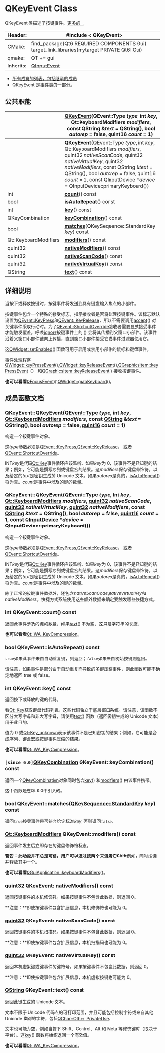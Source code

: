 #  QKeyEvent Class

QKeyEvent 类描述了按键事件。[更多的...](https://doc-qt-io.translate.goog/qt-6/qkeyevent.html?_x_tr_sl=auto&_x_tr_tl=zh-CN&_x_tr_hl=zh-CN&_x_tr_pto=wapp#details)

| Header:   | #include < QKeyEvent>                                        |
| --------- | ------------------------------------------------------------ |
| CMake:    | find_package(Qt6 REQUIRED COMPONENTS Gui) target_link_libraries(mytarget PRIVATE Qt6::Gui) |
| qmake:    | QT += gui                                                    |
| Inherits: | [QInputEvent](https://doc-qt-io.translate.goog/qt-6/qinputevent.html?_x_tr_sl=auto&_x_tr_tl=zh-CN&_x_tr_hl=zh-CN&_x_tr_pto=wapp) |

- [所有成员的列表，包括继承的成员](https://doc-qt-io.translate.goog/qt-6/qkeyevent-members.html?_x_tr_sl=auto&_x_tr_tl=zh-CN&_x_tr_hl=zh-CN&_x_tr_pto=wapp)
- QKeyEvent 是[事件类](https://doc-qt-io.translate.goog/qt-6/events.html?_x_tr_sl=auto&_x_tr_tl=zh-CN&_x_tr_hl=zh-CN&_x_tr_pto=wapp)的一部分。

## 公共职能

|                       | **[QKeyEvent](https://doc-qt-io.translate.goog/qt-6/qkeyevent.html?_x_tr_sl=auto&_x_tr_tl=zh-CN&_x_tr_hl=zh-CN&_x_tr_pto=wapp#QKeyEvent-2)**(QEvent::Type *type*, int *key*, Qt::KeyboardModifiers *modifiers*, const QString &*text* = QString(), bool *autorep* = false, quint16 *count* = 1) |
| --------------------- | ------------------------------------------------------------ |
|                       | **[QKeyEvent](https://doc-qt-io.translate.goog/qt-6/qkeyevent.html?_x_tr_sl=auto&_x_tr_tl=zh-CN&_x_tr_hl=zh-CN&_x_tr_pto=wapp#QKeyEvent-3)**(QEvent::Type *type*, int *key*, Qt::KeyboardModifiers *modifiers*, quint32 *nativeScanCode*, quint32 *nativeVirtualKey*, quint32 *nativeModifiers*, const QString &*text* = QString(), bool *autorep* = false, quint16 *count* = 1, const QInputDevice **device* = QInputDevice::primaryKeyboard()) |
| int                   | **[count](https://doc-qt-io.translate.goog/qt-6/qkeyevent.html?_x_tr_sl=auto&_x_tr_tl=zh-CN&_x_tr_hl=zh-CN&_x_tr_pto=wapp#count)**() const |
| bool                  | **[isAutoRepeat](https://doc-qt-io.translate.goog/qt-6/qkeyevent.html?_x_tr_sl=auto&_x_tr_tl=zh-CN&_x_tr_hl=zh-CN&_x_tr_pto=wapp#isAutoRepeat)**() const |
| int                   | **[key](https://doc-qt-io.translate.goog/qt-6/qkeyevent.html?_x_tr_sl=auto&_x_tr_tl=zh-CN&_x_tr_hl=zh-CN&_x_tr_pto=wapp#key)**() const |
| QKeyCombination       | **[keyCombination](https://doc-qt-io.translate.goog/qt-6/qkeyevent.html?_x_tr_sl=auto&_x_tr_tl=zh-CN&_x_tr_hl=zh-CN&_x_tr_pto=wapp#keyCombination)**() const |
| bool                  | **[matches](https://doc-qt-io.translate.goog/qt-6/qkeyevent.html?_x_tr_sl=auto&_x_tr_tl=zh-CN&_x_tr_hl=zh-CN&_x_tr_pto=wapp#matches)**(QKeySequence::StandardKey *key*) const |
| Qt::KeyboardModifiers | **[modifiers](https://doc-qt-io.translate.goog/qt-6/qkeyevent.html?_x_tr_sl=auto&_x_tr_tl=zh-CN&_x_tr_hl=zh-CN&_x_tr_pto=wapp#modifiers)**() const |
| quint32               | **[nativeModifiers](https://doc-qt-io.translate.goog/qt-6/qkeyevent.html?_x_tr_sl=auto&_x_tr_tl=zh-CN&_x_tr_hl=zh-CN&_x_tr_pto=wapp#nativeModifiers)**() const |
| quint32               | **[nativeScanCode](https://doc-qt-io.translate.goog/qt-6/qkeyevent.html?_x_tr_sl=auto&_x_tr_tl=zh-CN&_x_tr_hl=zh-CN&_x_tr_pto=wapp#nativeScanCode)**() const |
| quint32               | **[nativeVirtualKey](https://doc-qt-io.translate.goog/qt-6/qkeyevent.html?_x_tr_sl=auto&_x_tr_tl=zh-CN&_x_tr_hl=zh-CN&_x_tr_pto=wapp#nativeVirtualKey)**() const |
| QString               | **[text](https://doc-qt-io.translate.goog/qt-6/qkeyevent.html?_x_tr_sl=auto&_x_tr_tl=zh-CN&_x_tr_hl=zh-CN&_x_tr_pto=wapp#text)**() const |

## 详细说明

当按下或释放按键时，按键事件将发送到具有键盘输入焦点的小部件。

按键事件包含一个特殊的接受标志，指示接收者是否将处理按键事件。该标志默认设置为[QEvent::KeyPress](https://doc-qt-io.translate.goog/qt-6/qevent.html?_x_tr_sl=auto&_x_tr_tl=zh-CN&_x_tr_hl=zh-CN&_x_tr_pto=wapp#Type-enum)和[QEvent::KeyRelease](https://doc-qt-io.translate.goog/qt-6/qevent.html?_x_tr_sl=auto&_x_tr_tl=zh-CN&_x_tr_hl=zh-CN&_x_tr_pto=wapp#Type-enum)，所以不需要调用[accept](https://doc-qt-io.translate.goog/qt-6/qevent.html?_x_tr_sl=auto&_x_tr_tl=zh-CN&_x_tr_hl=zh-CN&_x_tr_pto=wapp#accept)() 对关键事件采取行动时。为了[QEvent::ShortcutOverride](https://doc-qt-io.translate.goog/qt-6/qevent.html?_x_tr_sl=auto&_x_tr_tl=zh-CN&_x_tr_hl=zh-CN&_x_tr_pto=wapp#Type-enum)接收者需要显式接受事件才能触发覆盖。呼唤[ignore](https://doc-qt-io.translate.goog/qt-6/qevent.html?_x_tr_sl=auto&_x_tr_tl=zh-CN&_x_tr_hl=zh-CN&_x_tr_pto=wapp#ignore)按键事件上的 () 会将其传播到父窗口小部件。该事件沿着父窗口小部件链向上传播，直到窗口小部件接受它或事件过滤器使用它。

这[QWidget::setEnabled](https://doc-qt-io.translate.goog/qt-6/qwidget.html?_x_tr_sl=auto&_x_tr_tl=zh-CN&_x_tr_hl=zh-CN&_x_tr_pto=wapp#enabled-prop)() 函数可用于启用或禁用小部件的鼠标和键盘事件。

事件处理程序[QWidget::keyPressEvent](https://doc-qt-io.translate.goog/qt-6/qwidget.html?_x_tr_sl=auto&_x_tr_tl=zh-CN&_x_tr_hl=zh-CN&_x_tr_pto=wapp#keyPressEvent)(),[QWidget::keyReleaseEvent](https://doc-qt-io.translate.goog/qt-6/qwidget.html?_x_tr_sl=auto&_x_tr_tl=zh-CN&_x_tr_hl=zh-CN&_x_tr_pto=wapp#keyReleaseEvent)(),[QGraphicsItem::keyPressEvent](https://doc-qt-io.translate.goog/qt-6/qgraphicsitem.html?_x_tr_sl=auto&_x_tr_tl=zh-CN&_x_tr_hl=zh-CN&_x_tr_pto=wapp#keyPressEvent)（） 和[QGraphicsItem::keyReleaseEvent](https://doc-qt-io.translate.goog/qt-6/qgraphicsitem.html?_x_tr_sl=auto&_x_tr_tl=zh-CN&_x_tr_hl=zh-CN&_x_tr_pto=wapp#keyReleaseEvent)() 接收按键事件。

**也可以看看**[QFocusEvent](https://doc-qt-io.translate.goog/qt-6/qfocusevent.html?_x_tr_sl=auto&_x_tr_tl=zh-CN&_x_tr_hl=zh-CN&_x_tr_pto=wapp)和[QWidget::grabKeyboard](https://doc-qt-io.translate.goog/qt-6/qwidget.html?_x_tr_sl=auto&_x_tr_tl=zh-CN&_x_tr_hl=zh-CN&_x_tr_pto=wapp#grabKeyboard)()。

## 成员函数文档

### QKeyEvent::QKeyEvent([QEvent::Type](https://doc-qt-io.translate.goog/qt-6/qevent.html?_x_tr_sl=auto&_x_tr_tl=zh-CN&_x_tr_hl=zh-CN&_x_tr_pto=wapp#Type-enum) *type*, int *key*, [Qt::KeyboardModifiers](https://doc-qt-io.translate.goog/qt-6/qt.html?_x_tr_sl=auto&_x_tr_tl=zh-CN&_x_tr_hl=zh-CN&_x_tr_pto=wapp#KeyboardModifier-enum) *modifiers*, const [QString](https://doc-qt-io.translate.goog/qt-6/qstring.html?_x_tr_sl=auto&_x_tr_tl=zh-CN&_x_tr_hl=zh-CN&_x_tr_pto=wapp) &*text* = QString(), bool *autorep* = false, [quint16](https://doc-qt-io.translate.goog/qt-6/qttypes.html?_x_tr_sl=auto&_x_tr_tl=zh-CN&_x_tr_hl=zh-CN&_x_tr_pto=wapp#quint16-typedef) *count* = 1)

构造一个按键事件对象。

这*type*参数必须是[QEvent::KeyPress](https://doc-qt-io.translate.goog/qt-6/qevent.html?_x_tr_sl=auto&_x_tr_tl=zh-CN&_x_tr_hl=zh-CN&_x_tr_pto=wapp#Type-enum),[QEvent::KeyRelease](https://doc-qt-io.translate.goog/qt-6/qevent.html?_x_tr_sl=auto&_x_tr_tl=zh-CN&_x_tr_hl=zh-CN&_x_tr_pto=wapp#Type-enum)， 或者[QEvent::ShortcutOverride](https://doc-qt-io.translate.goog/qt-6/qevent.html?_x_tr_sl=auto&_x_tr_tl=zh-CN&_x_tr_hl=zh-CN&_x_tr_pto=wapp#Type-enum)。

INT*key*是代码[Qt::Key](https://doc-qt-io.translate.goog/qt-6/qt.html?_x_tr_sl=auto&_x_tr_tl=zh-CN&_x_tr_hl=zh-CN&_x_tr_pto=wapp#Key-enum)事件循环应该监听。如果*key*为 0，该事件不是已知键的结果；例如，它可能是撰写序列或键盘宏的结果。这*modifiers*保存键盘修饰符，以及给定的*text*是密钥生成的 Unicode 文本。如果*autorep*是真的，[isAutoRepeat](https://doc-qt-io.translate.goog/qt-6/qkeyevent.html?_x_tr_sl=auto&_x_tr_tl=zh-CN&_x_tr_hl=zh-CN&_x_tr_pto=wapp#isAutoRepeat)() 将为真。*count*是事件中涉及的键的数量。

### QKeyEvent::QKeyEvent([QEvent::Type](https://doc-qt-io.translate.goog/qt-6/qevent.html?_x_tr_sl=auto&_x_tr_tl=zh-CN&_x_tr_hl=zh-CN&_x_tr_pto=wapp#Type-enum) *type*, int *key*, [Qt::KeyboardModifiers](https://doc-qt-io.translate.goog/qt-6/qt.html?_x_tr_sl=auto&_x_tr_tl=zh-CN&_x_tr_hl=zh-CN&_x_tr_pto=wapp#KeyboardModifier-enum) *modifiers*, [quint32](https://doc-qt-io.translate.goog/qt-6/qttypes.html?_x_tr_sl=auto&_x_tr_tl=zh-CN&_x_tr_hl=zh-CN&_x_tr_pto=wapp#quint32-typedef) *nativeScanCode*, [quint32](https://doc-qt-io.translate.goog/qt-6/qttypes.html?_x_tr_sl=auto&_x_tr_tl=zh-CN&_x_tr_hl=zh-CN&_x_tr_pto=wapp#quint32-typedef) *nativeVirtualKey*, [quint32](https://doc-qt-io.translate.goog/qt-6/qttypes.html?_x_tr_sl=auto&_x_tr_tl=zh-CN&_x_tr_hl=zh-CN&_x_tr_pto=wapp#quint32-typedef) *nativeModifiers*, const [QString](https://doc-qt-io.translate.goog/qt-6/qstring.html?_x_tr_sl=auto&_x_tr_tl=zh-CN&_x_tr_hl=zh-CN&_x_tr_pto=wapp) &*text* = QString(), bool *autorep* = false, [quint16](https://doc-qt-io.translate.goog/qt-6/qttypes.html?_x_tr_sl=auto&_x_tr_tl=zh-CN&_x_tr_hl=zh-CN&_x_tr_pto=wapp#quint16-typedef) *count* = 1, const [QInputDevice](https://doc-qt-io.translate.goog/qt-6/qinputdevice.html?_x_tr_sl=auto&_x_tr_tl=zh-CN&_x_tr_hl=zh-CN&_x_tr_pto=wapp) **device* = QInputDevice::primaryKeyboard())

构造一个按键事件对象。

这*type*参数必须是[QEvent::KeyPress](https://doc-qt-io.translate.goog/qt-6/qevent.html?_x_tr_sl=auto&_x_tr_tl=zh-CN&_x_tr_hl=zh-CN&_x_tr_pto=wapp#Type-enum),[QEvent::KeyRelease](https://doc-qt-io.translate.goog/qt-6/qevent.html?_x_tr_sl=auto&_x_tr_tl=zh-CN&_x_tr_hl=zh-CN&_x_tr_pto=wapp#Type-enum)， 或者[QEvent::ShortcutOverride](https://doc-qt-io.translate.goog/qt-6/qevent.html?_x_tr_sl=auto&_x_tr_tl=zh-CN&_x_tr_hl=zh-CN&_x_tr_pto=wapp#Type-enum)。

INT*key*是代码[Qt::Key](https://doc-qt-io.translate.goog/qt-6/qt.html?_x_tr_sl=auto&_x_tr_tl=zh-CN&_x_tr_hl=zh-CN&_x_tr_pto=wapp#Key-enum)事件循环应该监听。如果*key*为 0，该事件不是已知键的结果；例如，它可能是撰写序列或键盘宏的结果。这*modifiers*保存键盘修饰符，以及给定的*text*是密钥生成的 Unicode 文本。如果*autorep*是真的，[isAutoRepeat](https://doc-qt-io.translate.goog/qt-6/qkeyevent.html?_x_tr_sl=auto&_x_tr_tl=zh-CN&_x_tr_hl=zh-CN&_x_tr_pto=wapp#isAutoRepeat)() 将为真。*count*是事件中涉及的键的数量。

除了正常的按键事件数据外，还包含*nativeScanCode*,*nativeVirtualKey*和*nativeModifiers*。快捷方式系统使用这些额外数据来确定要触发哪些快捷方式。

### int QKeyEvent::count() const

返回此事件涉及的键的数量。如果[text](https://doc-qt-io.translate.goog/qt-6/qkeyevent.html?_x_tr_sl=auto&_x_tr_tl=zh-CN&_x_tr_hl=zh-CN&_x_tr_pto=wapp#text)() 不为空，这只是字符串的长度。

**也可以看看**[Qt::WA_KeyCompression](https://doc-qt-io.translate.goog/qt-6/qt.html?_x_tr_sl=auto&_x_tr_tl=zh-CN&_x_tr_hl=zh-CN&_x_tr_pto=wapp#WidgetAttribute-enum)。

### bool QKeyEvent::isAutoRepeat() const

`true`如果此事件来自自动重复键，则返回；`false`如果来自初始按键则返回。

请注意，如果事件是部分由于自动重复而导致的多键压缩事件，则此函数可能不确定地返回 true 或 false。

### int QKeyEvent::key() const

返回按下或释放的键的代码。

看[Qt::Key](https://doc-qt-io.translate.goog/qt-6/qt.html?_x_tr_sl=auto&_x_tr_tl=zh-CN&_x_tr_hl=zh-CN&_x_tr_pto=wapp#Key-enum)获取键盘代码列表。这些代码独立于底层窗口系统。请注意，该函数不区分大写字母和非大写字母，请使用[text](https://doc-qt-io.translate.goog/qt-6/qkeyevent.html?_x_tr_sl=auto&_x_tr_tl=zh-CN&_x_tr_hl=zh-CN&_x_tr_pto=wapp#text)() 函数（返回密钥生成的 Unicode 文本）用于此目的。

值为 0 或[Qt::Key_unknown](https://doc-qt-io.translate.goog/qt-6/qt.html?_x_tr_sl=auto&_x_tr_tl=zh-CN&_x_tr_hl=zh-CN&_x_tr_pto=wapp#Key-enum)表示该事件不是已知密钥的结果；例如，它可能是合成序列、键盘宏或按键事件压缩的结果。

**也可以看看**[Qt::WA_KeyCompression](https://doc-qt-io.translate.goog/qt-6/qt.html?_x_tr_sl=auto&_x_tr_tl=zh-CN&_x_tr_hl=zh-CN&_x_tr_pto=wapp#WidgetAttribute-enum)。

### `[since 6.0]`[QKeyCombination](https://doc-qt-io.translate.goog/qt-6/qkeycombination.html?_x_tr_sl=auto&_x_tr_tl=zh-CN&_x_tr_hl=zh-CN&_x_tr_pto=wapp) QKeyEvent::keyCombination() const

返回一个[QKeyCombination](https://doc-qt-io.translate.goog/qt-6/qkeycombination.html?_x_tr_sl=auto&_x_tr_tl=zh-CN&_x_tr_hl=zh-CN&_x_tr_pto=wapp)对象同时包含[key](https://doc-qt-io.translate.goog/qt-6/qkeyevent.html?_x_tr_sl=auto&_x_tr_tl=zh-CN&_x_tr_hl=zh-CN&_x_tr_pto=wapp#key)() 和[modifiers](https://doc-qt-io.translate.goog/qt-6/qkeyevent.html?_x_tr_sl=auto&_x_tr_tl=zh-CN&_x_tr_hl=zh-CN&_x_tr_pto=wapp#modifiers)() 由该事件携带。

这个函数是在Qt 6.0中引入的。

### bool QKeyEvent::matches([QKeySequence::StandardKey](https://doc-qt-io.translate.goog/qt-6/qkeysequence.html?_x_tr_sl=auto&_x_tr_tl=zh-CN&_x_tr_hl=zh-CN&_x_tr_pto=wapp#StandardKey-enum) *key*) const

返回`true`按键事件是否符合给定标准*key*; 否则返回`false`.

### [Qt::KeyboardModifiers](https://doc-qt-io.translate.goog/qt-6/qt.html?_x_tr_sl=auto&_x_tr_tl=zh-CN&_x_tr_hl=zh-CN&_x_tr_pto=wapp#KeyboardModifier-enum) QKeyEvent::modifiers() const

返回事件发生后立即存在的键盘修饰符标志。

**警告：**此功能并不总是可信。用户可以通过按两个来混淆它**Shift**例如，同时按键并释放其中一个。

**也可以看看**[QGuiApplication::keyboardModifiers](https://doc-qt-io.translate.goog/qt-6/qguiapplication.html?_x_tr_sl=auto&_x_tr_tl=zh-CN&_x_tr_hl=zh-CN&_x_tr_pto=wapp#keyboardModifiers)()。

### [quint32](https://doc-qt-io.translate.goog/qt-6/qttypes.html?_x_tr_sl=auto&_x_tr_tl=zh-CN&_x_tr_hl=zh-CN&_x_tr_pto=wapp#quint32-typedef) QKeyEvent::nativeModifiers() const

返回按键事件的本机修饰符。如果按键事件不包含此数据，则返回 0。

**注意：**即使按键事件包含扩展信息，本机修饰符也可能为 0。

### [quint32](https://doc-qt-io.translate.goog/qt-6/qttypes.html?_x_tr_sl=auto&_x_tr_tl=zh-CN&_x_tr_hl=zh-CN&_x_tr_pto=wapp#quint32-typedef) QKeyEvent::nativeScanCode() const

返回按键事件的本机扫描码。如果按键事件不包含此数据，则返回 0。

**注意：**即使按键事件包含扩展信息，本机扫描码也可能为 0。

### [quint32](https://doc-qt-io.translate.goog/qt-6/qttypes.html?_x_tr_sl=auto&_x_tr_tl=zh-CN&_x_tr_hl=zh-CN&_x_tr_pto=wapp#quint32-typedef) QKeyEvent::nativeVirtualKey() const

返回本机虚拟键或键事件的键符号。如果按键事件不包含此数据，则返回 0。

**注意：**即使按键事件包含扩展信息，本机虚拟按键也可能为 0。

### [QString](https://doc-qt-io.translate.goog/qt-6/qstring.html?_x_tr_sl=auto&_x_tr_tl=zh-CN&_x_tr_hl=zh-CN&_x_tr_pto=wapp) QKeyEvent::text() const

返回此键生成的 Unicode 文本。

文本不限于 Unicode 代码点的可打印范围，并且可能包括控制字符或来自其他 Unicode 类别的字符，包括[QChar::Other_PrivateUse](https://doc-qt-io.translate.goog/qt-6/qchar.html?_x_tr_sl=auto&_x_tr_tl=zh-CN&_x_tr_hl=zh-CN&_x_tr_pto=wapp#Category-enum)。

文本也可能为空，例如当按下 Shift、Control、Alt 和 Meta 等修饰键时（取决于平台）。这[key](https://doc-qt-io.translate.goog/qt-6/qkeyevent.html?_x_tr_sl=auto&_x_tr_tl=zh-CN&_x_tr_hl=zh-CN&_x_tr_pto=wapp#key)() 函数将始终返回一个有效值。

**也可以看看**[Qt::WA_KeyCompression](https://doc-qt-io.translate.goog/qt-6/qt.html?_x_tr_sl=auto&_x_tr_tl=zh-CN&_x_tr_hl=zh-CN&_x_tr_pto=wapp#WidgetAttribute-enum)。